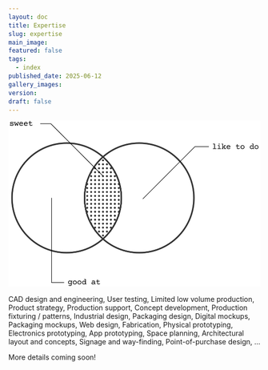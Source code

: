 ```yaml
---
layout: doc
title: Expertise
slug: expertise
main_image: 
featured: false
tags:
  - index
published_date: 2025-06-12
gallery_images: 
version: 
draft: false
---
```

![](../assets/images/vennExpertise.svg)

CAD design and engineering, User testing, Limited low volume production, Product strategy, Production support, Concept development, Production fixturing / patterns, Industrial design, Packaging design, Digital mockups, Packaging mockups, Web design, Fabrication, Physical prototyping, Electronics prototyping, App prototyping, Space planning, Architectural layout and concepts, Signage and way-finding, Point-of-purchase design, ...

More details coming soon!